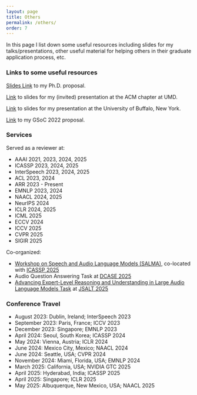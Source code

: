```yaml
---
layout: page
title: Others
permalink: /others/
order: 7
---
```

In this page I list down some useful resources including slides for my talks/presentations, other useful material for helping others in their graduate application process, etc.  

### **Links to some useful resources**  

[Slides Link](https://docs.google.com/presentation/d/1fEzDKrx4m-P12Jjp10nEtlk8bWi6WShw/edit?usp=sharing&ouid=106741382757375410342&rtpof=true&sd=true) to my Ph.D. proposal.  

[Link](https://docs.google.com/presentation/d/1KzmSR5CKSyYPqQizPDTOQFsaELXg6JHx/edit?usp=sharing&ouid=111957209895724121113&rtpof=true&sd=true) to slides for my (invited) presentation at the ACM chapter at UMD.  

[Link](https://docs.google.com/presentation/d/1FDbzoAlcUK2igwxBzr7L8D_RfOSlI_EX/edit?usp=sharing&ouid=111957209895724121113&rtpof=true&sd=true) to slides for my presentation at the University of Buffalo, New York.  

[Link](https://drive.google.com/file/d/1JNoxO0Zyk8SViLRUYLHDsXT4kn83h2U_/view?usp=sharing) to my GSoC 2022 proposal.  


### **Services**  

Served as a reviewer at: 
* AAAI 2021, 2023, 2024, 2025  
* ICASSP 2023, 2024, 2025    
* InterSpeech 2023, 2024, 2025    
* ACL 2023, 2024  
* ARR 2023 - Present
* EMNLP 2023, 2024  
* NAACL 2024, 2025    
* NeurIPS 2024  
* ICLR 2024, 2025  
* ICML 2025  
* ECCV 2024  
* ICCV 2025  
* CVPR 2025  
* SIGIR 2025  

Co-organized:  
* [Workshop on Speech and Audio Language Models (SALMA)](https://salmaworkshop.github.io/), co-located with [ICASSP 2025](https://2025.ieeeicassp.org/)
* Audio Question Answering Task at [DCASE 2025](https://dcase.community/challenge2025/index)    
* [Advancing Expert-Level Reasoning and Understanding in Large Audio Language Models Task](https://jsalt2025.fit.vut.cz/summer-workshop#advancing-expert-level-reasoning-and-understanding-in-large-audio-models) at [JSALT 2025](https://jsalt2025.fit.vut.cz/)    

### **Conference Travel**  

* August 2023: Dublin, Ireland; InterSpeech 2023   
* September 2023: Paris, France; ICCV 2023  
* December 2023: Singapore; EMNLP 2023  
* April 2024: Seoul, South Korea; ICASSP 2024  
* May 2024: Vienna, Austria; ICLR 2024  
* June 2024: Mexico City, Mexico; NAACL 2024  
* June 2024: Seattle, USA; CVPR 2024  
* November 2024: Miami, Florida, USA; EMNLP 2024  
* March 2025: California, USA; NVIDIA GTC 2025  
* April 2025: Hyderabad, India; ICASSP 2025  
* April 2025: Singapore; ICLR 2025  
* May 2025: Albuquerque, New Mexico, USA; NAACL 2025  